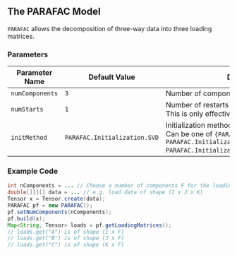 ## The PARAFAC Model
`PARAFAC` allows the decomposition of three-way data into three loading matrices. 

### Parameters

| Parameter Name | Default Value | Description |
| -------------- | ------------- | ----------- |
| `numComponents` | `3` | Number of components of the loading matrices. |
|`numStarts` | `1` | Number of restarts to find a better minimum. This is only effective if `initMethod=RANDOM`. |
| `initMethod` | `PARAFAC.Initialization.SVD` | Initialization method for the loading matrices. Can be one of `{PARAFAC.Initialization.RANDOM, PARAFAC.Initialization.RANDOM_ORTHOGONALIZED, PARAFAC.Initialization.SVD}`.|

### Example Code 

```java
int nComponents = ... // Choose a number of components F for the loading matrices
double[][][] data = ... // e.g. load data of shape (I x J x K)
Tensor x = Tensor.create(data);
PARAFAC pf = new PARAFAC();
pf.setNumComponents(nComponents);
pf.build(x);
Map<String, Tensor> loads = pf.getLoadingMatrices();
// loads.get("A") is of shape (I x F)
// loads.get("B") is of shape (J x F)
// loads.get("C") is of shape (K x F)
```